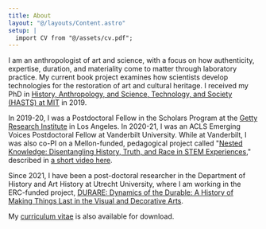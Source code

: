 ```yaml
---
title: About
layout: "@/layouts/Content.astro"
setup: |
  import CV from "@/assets/cv.pdf";
---
```


I am an anthropologist of art and science, with a focus on how authenticity, expertise, duration, and materiality come
to matter through laboratory practice. My current book project examines how scientists develop technologies for the
restoration of art and cultural heritage. I received my PhD in [History, Anthropology, and Science, Technology, and
Society (HASTS) at MIT][hasts] in 2019.

In 2019-20, I was a Postdoctoral Fellow in the Scholars Program at the [Getty Research Institute][getty_scholars] in Los
Angeles. In 2020-21, I was an ACLS Emerging Voices Postdoctoral Fellow at Vanderbilt University. While at Vanderbilt, I
was also co-PI on a Mellon-funded, pedagogical project called "[Nested Knowledge: Disentangling History, Truth, and Race
in STEM Experiences][nested_knowledge]," described in [a short video here][nested_video].

Since 2021, I have been a post-doctoral researcher in the Department of History and Art History at Utrecht University,
where I am working in the ERC-funded project, [DURARE: Dynamics of the Durable: A History of Making Things Last in the
Visual and Decorative Arts][durare].

My <a href={CV}>curriculum vitae</a> is also available for download.

[getty_scholars]: http://www.getty.edu/research/scholars/years/2019_2020.html
[hasts]: http://web.mit.edu/hasts/
[nested_knowledge]: https://www.nestedknowledge.online/
[nested_video]: https://www.youtube.com/watch?v=QH66NbWqMbU
[durare]: https://durare.sites.uu.nl/
